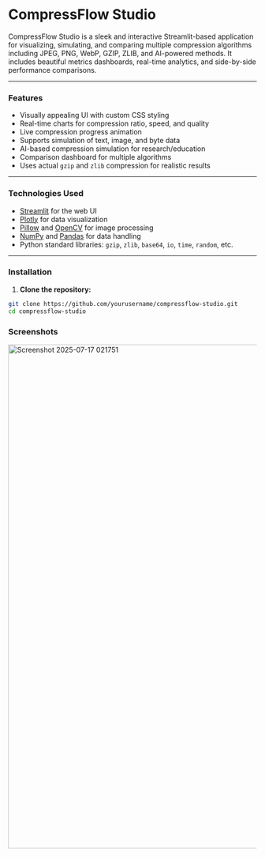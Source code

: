#  CompressFlow Studio

CompressFlow Studio is a sleek and interactive Streamlit-based application for visualizing, simulating, and comparing multiple compression algorithms including JPEG, PNG, WebP, GZIP, ZLIB, and AI-powered methods. It includes beautiful metrics dashboards, real-time analytics, and side-by-side performance comparisons.

---

###  Features

-  Visually appealing UI with custom CSS styling
-  Real-time charts for compression ratio, speed, and quality
-  Live compression progress animation
-  Supports simulation of text, image, and byte data
-  AI-based compression simulation for research/education
-  Comparison dashboard for multiple algorithms
-  Uses actual `gzip` and `zlib` compression for realistic results

---

### Technologies Used

- [Streamlit](https://streamlit.io/) for the web UI
- [Plotly](https://plotly.com/python/) for data visualization
- [Pillow](https://pillow.readthedocs.io/) and [OpenCV](https://opencv.org/) for image processing
- [NumPy](https://numpy.org/) and [Pandas](https://pandas.pydata.org/) for data handling
- Python standard libraries: `gzip`, `zlib`, `base64`, `io`, `time`, `random`, etc.

---

###  Installation

1. **Clone the repository:**

```bash
git clone https://github.com/yourusername/compressflow-studio.git
cd compressflow-studio
```

###  Screenshots
<img width="1920" height="1020" alt="Screenshot 2025-07-17 021751" src="https://github.com/user-attachments/assets/e4ea078b-97ca-4dcd-b832-105fbcf752b7" />

